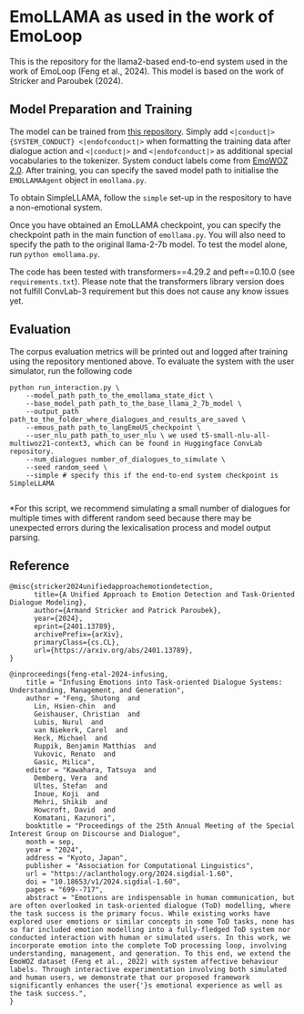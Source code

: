 # EmoLLAMA as used in the work of EmoLoop

This is the repository for the llama2-based end-to-end system used in the work of EmoLoop (Feng et al., 2024). This model is based on the work of Stricker and Paroubek (2024).

## Model Preparation and Training

The model can be trained from [this repository](https://github.com/armandstrickernlp/Emo-TOD). Simply add `<|conduct|> {SYSTEM_CONDUCT} <|endofconduct|>` when formatting the training data after dialogue action and `<|conduct|>` and `<|endofconduct|>` as additional special vocabularies to the tokenizer. System conduct labels come from [EmoWOZ 2.0](). After training, you can specify the saved model path to initialise the `EMOLLAMAAgent` object in `emollama.py`.

To obtain SimpleLLAMA, follow the `simple` set-up in the respository to have a non-emotional system.

Once you have obtained an EmoLLAMA checkpoint, you can specify the checkpoint path in the main function of `emollama.py`. You will also need to specify the path to the original llama-2-7b model. To test the model alone, run `python emollama.py`.

The code has been tested with transformers==4.29.2 and peft==0.10.0 (see `requirements.txt`). Please note that the transformers library version does not fulfill ConvLab-3 requirement but this does not cause any know issues yet.

## Evaluation

The corpus evaluation metrics will be printed out and logged after training using the repository mentioned above. To evaluate the system with the user simulator, run the following code
```
python run_interaction.py \
    --model_path path_to_the_emollama_state_dict \
    --base_model_path path_to_the_base_llama_2_7b_model \
    --output_path path_to_the_folder_where_dialogues_and_results_are_saved \
    --emous_path path_to_langEmoUS_checkpoint \
    --user_nlu_path path_to_user_nlu \ we used t5-small-nlu-all-multiwoz21-context3, which can be found in Huggingface ConvLab repository.
    --num_dialogues number_of_dialogues_to_simulate \
    --seed random_seed \
    --simple # specify this if the end-to-end system checkpoint is SimpleLLAMA
    
```
*For this script, we recommend simulating a small number of dialogues for multiple times with different random seed because there may be unexpected errors during the lexicalisation process and model output parsing.

## Reference

```
@misc{stricker2024unifiedapproachemotiondetection,
      title={A Unified Approach to Emotion Detection and Task-Oriented Dialogue Modeling}, 
      author={Armand Stricker and Patrick Paroubek},
      year={2024},
      eprint={2401.13789},
      archivePrefix={arXiv},
      primaryClass={cs.CL},
      url={https://arxiv.org/abs/2401.13789}, 
}

@inproceedings{feng-etal-2024-infusing,
    title = "Infusing Emotions into Task-oriented Dialogue Systems: Understanding, Management, and Generation",
    author = "Feng, Shutong  and
      Lin, Hsien-chin  and
      Geishauser, Christian  and
      Lubis, Nurul  and
      van Niekerk, Carel  and
      Heck, Michael  and
      Ruppik, Benjamin Matthias  and
      Vukovic, Renato  and
      Gasic, Milica",
    editor = "Kawahara, Tatsuya  and
      Demberg, Vera  and
      Ultes, Stefan  and
      Inoue, Koji  and
      Mehri, Shikib  and
      Howcroft, David  and
      Komatani, Kazunori",
    booktitle = "Proceedings of the 25th Annual Meeting of the Special Interest Group on Discourse and Dialogue",
    month = sep,
    year = "2024",
    address = "Kyoto, Japan",
    publisher = "Association for Computational Linguistics",
    url = "https://aclanthology.org/2024.sigdial-1.60",
    doi = "10.18653/v1/2024.sigdial-1.60",
    pages = "699--717",
    abstract = "Emotions are indispensable in human communication, but are often overlooked in task-oriented dialogue (ToD) modelling, where the task success is the primary focus. While existing works have explored user emotions or similar concepts in some ToD tasks, none has so far included emotion modelling into a fully-fledged ToD system nor conducted interaction with human or simulated users. In this work, we incorporate emotion into the complete ToD processing loop, involving understanding, management, and generation. To this end, we extend the EmoWOZ dataset (Feng et al., 2022) with system affective behaviour labels. Through interactive experimentation involving both simulated and human users, we demonstrate that our proposed framework significantly enhances the user{'}s emotional experience as well as the task success.",
}

```